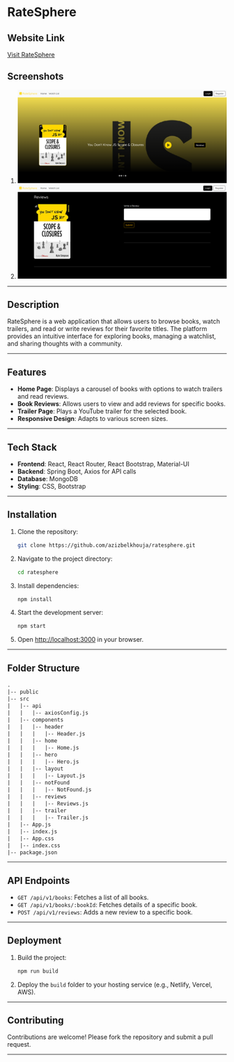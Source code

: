 # RateSphere

## Website Link
[Visit RateSphere](#)

## Screenshots
1. ![Screenshot 1](./assets/home-page.png)
2. ![Screenshot 2](./assets/reviews-page.png)

---

## Description
RateSphere is a web application that allows users to browse books, watch trailers, and read or write reviews for their favorite titles. The platform provides an intuitive interface for exploring books, managing a watchlist, and sharing thoughts with a community.

---

## Features
- **Home Page**: Displays a carousel of books with options to watch trailers and read reviews.
- **Book Reviews**: Allows users to view and add reviews for specific books.
- **Trailer Page**: Plays a YouTube trailer for the selected book.
- **Responsive Design**: Adapts to various screen sizes.

---

## Tech Stack
- **Frontend**: React, React Router, React Bootstrap, Material-UI
- **Backend**: Spring Boot, Axios for API calls
- **Database**: MongoDB
- **Styling**: CSS, Bootstrap

---

## Installation

1. Clone the repository:
   ```bash
   git clone https://github.com/azizbelkhouja/ratesphere.git
   ```

2. Navigate to the project directory:
   ```bash
   cd ratesphere
   ```

3. Install dependencies:
   ```bash
   npm install
   ```

4. Start the development server:
   ```bash
   npm start
   ```

5. Open [http://localhost:3000](http://localhost:3000) in your browser.

---

## Folder Structure
```
.
|-- public
|-- src
|   |-- api
|   |   |-- axiosConfig.js
|   |-- components
|   |   |-- header
|   |   |   |-- Header.js
|   |   |-- home
|   |   |   |-- Home.js
|   |   |-- hero
|   |   |   |-- Hero.js
|   |   |-- layout
|   |   |   |-- Layout.js
|   |   |-- notFound
|   |   |   |-- NotFound.js
|   |   |-- reviews
|   |   |   |-- Reviews.js
|   |   |-- trailer
|   |   |   |-- Trailer.js
|   |-- App.js
|   |-- index.js
|   |-- App.css
|   |-- index.css
|-- package.json
```

---

## API Endpoints
- `GET /api/v1/books`: Fetches a list of all books.
- `GET /api/v1/books/:bookId`: Fetches details of a specific book.
- `POST /api/v1/reviews`: Adds a new review to a specific book.

---

## Deployment
1. Build the project:
   ```bash
   npm run build
   ```

2. Deploy the `build` folder to your hosting service (e.g., Netlify, Vercel, AWS).

---

## Contributing
Contributions are welcome! Please fork the repository and submit a pull request.

---


